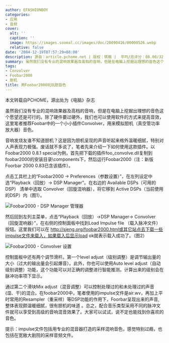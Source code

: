 ```yaml
---
author: EFASHIONBOY
categories:
- 应用
- 音频
cover:
  alt: ''
  caption: ''
  image: https://images.soomal.cc/images/doc/20090416/00000526.webp
  relative: false
date: '2004-12-19T07:57:29+08:00'
description: 源自：article.pchome.net | 版权：转载 |  平均/总评分：08.00/32
summary: 虽然我们没有专业的混响效果器及高档的音响，但是在电脑上挖掘出理想的音色这个愿望还是可行的。除了硬件要过硬外，我们也可以使用软件的方式来提高音效，这里笔者推荐Foobar中的一个小小插件convolver，用来模拟胆机（真空管功率放大器）音色
tags:
- Convolver
- Foobar2000
- 胆机
title: 用Foobar2000玩玩胆音色
---
```


本文转载自PCHOME，源出处为《电脑》杂志

虽然我们没有专业的混响效果器及高档的音响，但是在电脑上挖掘出理想的音色这个愿望还是可行的。除了硬件要过硬外，我们也可以使用软件的方式来提高音效，这里笔者推荐Foobar中的一个小小插件Convolver，用来模拟胆机（真空管功率放大器）音色。

音响发烧友谁不知道胆机？这是因为胆机呈现的声音听起来格外温暖细腻，特别对人声表现力极强。废话就不多说了，笔者先来介绍一下如何使用这款插件。以Foobar2000 0.8.1 special为例，首先把下载的插件foo_convolve.dll复制到foobar2000的安装目录\components下，然后运行Foobar2000（注：新版Foorbar 2000 0.83已含该插件）。

点击工具栏上的“Foobar2000 → Preferences（参数设置）”，在左列设定中选“Playback（回放）→ DSP Manager”。在右边的 Available DSPs（可用的DSP） 清单中选取 Convolver（回旋混响器），将它移到 Active DSPs（当前使用的DSP）内（图1）。

![Foobar2000 - DSP Manager 管理器](https://images.soomal.cc/images/doc/20090416/00000525.webp)



然后回到左列主菜单，点击“Playback（回放）→DSP Manager→ Convolver（回旋混响器）”，在右侧的控制面板中找到Load Impulse file （载入脉冲文件）按钮。这里我们可以在 
http://sjeng.org/foobar2000.html或其它站点去下载一些impulse文件来载入，如果载入后显示load ok就表示载入成功了。（图2）

![Foobar2000 - Convolver 设置](https://images.soomal.cc/images/doc/20090416/00000526.webp)



控制面板中还有两个调节滑杆。第一个level adjust（级别调整）是调节输出量的大小（过大的输出量会引起爆音）。此外，你也可以使用Auto level adjust（自动级别调整）功能，这个功能可以对正确的调整进行智能推测。计算出来的级别会在脉冲功率项下显示。

通过第二个滑块Mix adjust（混音调整）可以控制处理过的和未处理过的声音(湿、干)的混合。在foobar2000中，笔者使用的impulse文件是air.wv，再加上平时常用的Resampler（重采样）等DSP功能的作用下，Foorbar呈现出来的声音, 整体表现颇温暖细腻，很有胆机的味道 。总之，配合音乐类型采用不同的脉冲文件就可以享受到高级的音响混音效果了。大家可以试试，说不定也能找到你喜欢的音色。

提示：impulse文件包括用专业的混音器打造的采样混响音色，感觉特别过瘾，也包括在宽敞大剧院的采样音频文件。